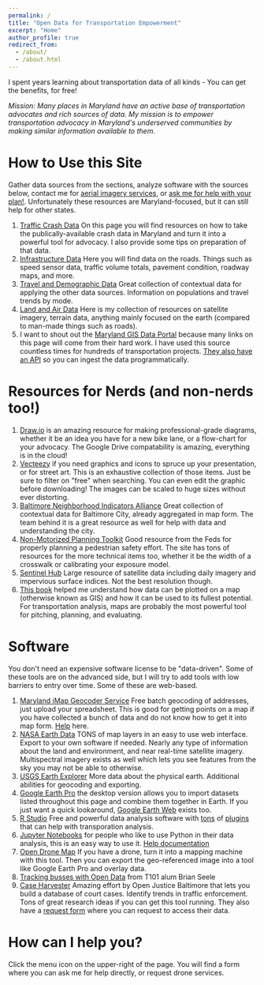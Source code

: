```yaml
---
permalink: /
title: "Open Data for Transportation Empowerment"
excerpt: "Home"
author_profile: true
redirect_from: 
  - /about/
  - /about.html
---
```


I spent years learning about transportation data of all kinds - You can get the benefits, for free! 

_Mission: Many places in Maryland have an active base of transportation advocates and rich sources of data. My mission is to empower transportation advocacy in Maryland's underserved communities by making similar information available to them._

How to Use this Site
======
Gather data sources from the sections, analyze software with the sources below, contact me for [aerial imagery services](https://dkt101.github.io/dkt101/drone/), or [ask me for help with your plan!](https://docs.google.com/forms/d/1HWaJJhJmVGQJ8LzUVhIjHAU0rnPqoPHOa7gtyRwOkM4/edit). Unfortunately these resources are Maryland-focused, but it can still help for other states. 
1. [Traffic Crash Data](https://dkt101.github.io/dkt101/markdown/) On this page you will find resources on how to take the publically-available crash data in Maryland and turn it into a powerful tool for advocacy. I also provide some tips on preparation of that data. 
1. [Infrastructure Data](https://dkt101.github.io/dkt101/infra/) Here you will find data on the roads. Things such as speed sensor data, traffic volume totals, pavement condition, roadway maps, and more. 
1. [Travel and Demographic Data](https://dkt101.github.io/dkt101/trav/) Great collection of contextual data for applying the other data sources. Information on populations and travel trends by mode.
1. [Land and Air Data](https://dkt101.github.io/dkt101/enviro/) Here is my collection of resources on satellite imagery, terrain data, anything mainly focused on the earth (compared to man-made things such as roads). 
1. I want to shout out the [Maryland GIS Data Portal](https://data.imap.maryland.gov/) because many links on this page will come from their hard work. I have used this source countless times for hundreds of transportation projects. [They also have an API](https://geodata.md.gov/imap/rest/services) so you can ingest the data programmatically. 


Resources for Nerds (and non-nerds too!)
======
1. [Draw.io](https://draw.io) is an amazing resource for making professional-grade diagrams, whether it be an idea you have for a new bike lane, or a flow-chart for your advocacy. The Google Drive compatability is amazing, everything is in the cloud!
1. [Vecteezy](https://www.vecteezy.com/) if you need graphics and icons to spruce up your presentation, or for street art. This is an exhaustive collection of those items. Just be sure to filter on "free" when searching. You can even edit the graphic before downloading! The images can be scaled to huge sizes without ever distorting. 
1. [Baltimore Neighborhood Indicators Alliance](https://bniajfi.org/) Great collection of contextual data for Baltimore City, already aggregated in map form. The team behind it is a great resource as well for help with data and understanding the city.
1. [Non-Motorized Planning Toolkit](https://safety.fhwa.dot.gov/local_rural/training/fhwasa010413/) Good resource from the Feds for properly planning a pedestrian safety effort. The site has tons of resources for the more technical items too, whether it be the width of a crosswalk or calibrating your exposure model.
1. [Sentinel Hub](https://github.com/academicpages/academicpages.github.io) Large resource of satellite data including daily imagery and impervious surface indices. Not the best resolution though.
1. [This book](https://www.spatialanalysisonline.com/HTML/index.html) helped me understand how data can be plotted on a map (otherwise known as GIS) and how it can be used to its fullest potential. For transportation analysis, maps are probably the most powerful tool for pitching, planning, and evaluating. 

Software
======
You don't need an expensive software license to be "data-driven". Some of these tools are on the advanced side, but I will try to add tools with low barriers to entry over time. Some of these are web-based.
1. [Maryland iMap Geocoder Service](https://geodata.md.gov/dist/) Free batch geocoding of addresses, just upload your spreadsheet. This is good for getting points on a map if you have collected a bunch of data and do not know how to get it into map form. [Help](https://imap.maryland.gov/Documents/Training/HowToUseMarylandCompositeLocatorInArcGISDesktop.pdf) here.
1. [NASA Earth Data](https://search.earthdata.nasa.gov/search) TONS of map layers in an easy to use web interface. Export to your own software if needed. Nearly any type of information about the land and environment, and near real-time satellite imagery. Multispectral imagery exists as well which lets you see features from the sky you may not be able to otherwise.  
1. [USGS Earth Explorer](https://earthexplorer.usgs.gov/) More data about the physical earth. Additional abilities for geocoding and exporting.  
1. [Google Earth Pro](https://github.com/academicpages/academicpages.github.io) the desktop version allows you to import datasets listed throughout this page and combine them together in Earth. If you just want a quick lookaround, [Google Earth Web](https://earth.google.com/web) exists too.  
1. [R Studio](https://rstudio.com/) Free and powerful data analysis software with [tons](https://cran.r-project.org/web/packages/stplanr/vignettes/stplanr-paper.html) of [plugins](https://github.com/Westat-Transportation/summarizeNHTS) that can help with transporation analysis.
1. [Jupyter Notebooks](https://jupyter.org/) for people who like to use Python in their data analysis, this is an easy way to use it. [Help documentation](https://jupyter.org/documentation)
1. [Open Drone Map](https://www.opendronemap.org/) If you have a drone, turn it into a mapping machine with this tool. Then you can export the geo-referenced image into a tool like Google Earth Pro and overlay data. 
1. [Tracking busses with Open Data](https://github.com/cylussec/bustracking) from T101 alum Brian Seele
1. [Case Harvester](https://github.com/dismantl/CaseHarvester) Amazing effort by Open Justice Baltimore that lets you build a database of court cases. Identify trends in traffic enforcement. Tons of great research ideas if you can get this tool running. They also have a [request form](https://openjusticebaltimore.org/#contact) where you can request to access their data.   


How can I help you?
======
Click the menu icon on the upper-right of the page. You will find a form where you can ask me for help directly, or request drone services. 
